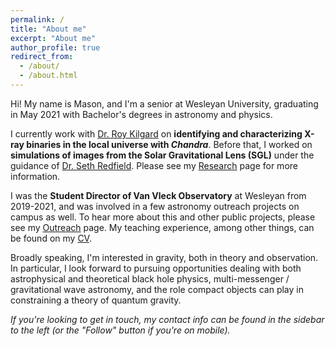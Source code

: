 ```yaml
---
permalink: /
title: "About me"
excerpt: "About me"
author_profile: true
redirect_from: 
  - /about/
  - /about.html
---
```


Hi! My name is Mason, and I'm a senior at Wesleyan University, graduating in May 2021 with Bachelor's degrees in astronomy and physics.

I currently work with [Dr. Roy Kilgard](http://rkilgard.faculty.wesleyan.edu/) on **identifying and characterizing X-ray binaries in the local universe with _Chandra_**. Before that, I worked on **simulations of images from the Solar Gravitational Lens (SGL)** under the guidance of [Dr. Seth Redfield](https://sethredfield.wescreates.wesleyan.edu/). Please see my [Research](mvtea.github.io/research) page for more information.

I was the **Student Director of Van Vleck Observatory** at Wesleyan from 2019-2021, and was involved in a few astronomy outreach projects on campus as well. To hear more about this and other public projects, please see my [Outreach](mvtea.github.io/outreach) page. My teaching experience, among other things, can be found on my [CV](mvtea.github.io/cv).

Broadly speaking, I'm interested in gravity, both in theory and observation. In particular, I look forward to pursuing opportunities dealing with both astrophysical and theoretical black hole physics, multi-messenger / gravitational wave astronomy, and the role compact objects can play in constraining a theory of quantum gravity.

*If you're looking to get in touch, my contact info can be found in the sidebar to the left (or the "Follow" button if you're on mobile).*
